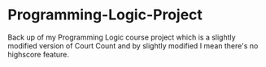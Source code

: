 # Programming-Logic-Project
Back up of my Programming Logic course project which is a slightly modified version of Court Count and by slightly modified I mean there's no highscore feature.
